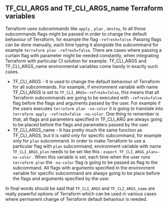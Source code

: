 ## TF_CLI_ARGS and TF_CLI_ARGS_name Terraform variables

Terraform uses subcommands like `apply` , `plan` , `destoy`, to all those subcommands flags might be passed in order to change the default behaviour of Terraform, for example the flag `-refresh=false`. Passing flags can be done manually, each time typing it alongside the subcommand for example `terraform plan -refresh=false`. There are cases where passing a curtain flag with parameter might be needed constantly, when integrating Terraform with particular CI solution for example. TF_CLI_ARGS and TF_CLI_ARGS_name environmental variables come handy in exactly such cases.

- TF_CLI_ARGS  - It is used to change the default behaviour of Terraform for all subcommands. For example, if environment variable with name  TF_CLI_ARGS is set to `TF_CLI_ARGS=-refresh=false`, this means that all Terraform subcommands are going to be executed with `-refresh=false` flag before the flags and arguments passed by the user. For example if the users executes `terraform plan -no-color` it is going to translate into `terraform apply -refresh=false -no-color`. One thing to remember is that, all flags and parameters specified in TF_CLI_ARG are always going to be placed before the flags and parameters passed by the user.
- TF_CLI_ARGS_name - It has pretty much the same function as TF_CLI_ARGS, but it is valid only for specific subcommand, for example only for `plan` subcommand. In order to make Terraform to use a particular flag with `plan` subcommand, environment variable with name `TF_CLI_ARGS_plan` needs to be set like this : `export TF_CLI_ARGS_plan=-no-color` . When this variable is set, each time when the user runs `terraform plan` the `-no-color` flag is going to be passed as flag to the subcommand. All flags with arguments specified in the environment variable for specific subcommand are always going to be place before the flags and arguments specified by the user.

In final words should be said that `TF_CLI_ARGS` and `TF_CLI_ARGS_name` are really powerful options of Terraform which can be used in various cases  where permanent change of Terraform default behaviour is needed.

